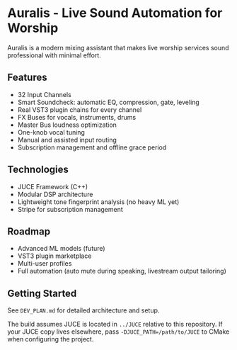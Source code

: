 # Auralis - Live Sound Automation for Worship

Auralis is a modern mixing assistant that makes live worship services sound professional with minimal effort. 

## Features
- 32 Input Channels
- Smart Soundcheck: automatic EQ, compression, gate, leveling
- Real VST3 plugin chains for every channel
- FX Buses for vocals, instruments, drums
- Master Bus loudness optimization
- One-knob vocal tuning
- Manual and assisted input routing
- Subscription management and offline grace period

## Technologies
- JUCE Framework (C++)
- Modular DSP architecture
- Lightweight tone fingerprint analysis (no heavy ML yet)
- Stripe for subscription management

## Roadmap
- Advanced ML models (future)
- VST3 plugin marketplace
- Multi-user profiles
- Full automation (auto mute during speaking, livestream output tailoring)

## Getting Started
See `DEV_PLAN.md` for detailed architecture and setup.

The build assumes JUCE is located in `../JUCE` relative to this repository. If
your JUCE copy lives elsewhere, pass `-DJUCE_PATH=/path/to/JUCE` to CMake when
configuring the project.
